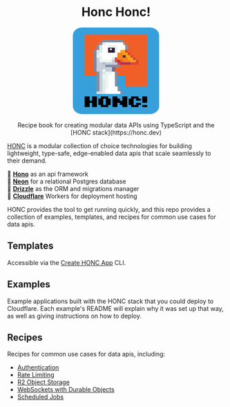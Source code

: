 <div align="center">
  <h1>Honc Honc!</h1>
  <img src="https://github.com/brettimus/honc-it-like-its-hot/blob/9290786147fe1efa2079899064853cf754f175e5/assets/honc.png" width="200" height="200" />
</div>

<p align="center">
    Recipe book for creating modular data APIs using TypeScript and the [HONC stack](https://honc.dev)
</p>

[HONC](https://honc.dev) is a modular collection of choice technologies for building lightweight, type-safe, edge-enabled data apis that scale seamlessly to their demand.

  🪿 **[Hono](https://hono.dev)** as an api framework  
  🪿 **[Neon](https://neon.tech)** for a relational Postgres database  
  🪿 **[Drizzle](https://orm.drizzle.team/)** as the ORM and migrations manager  
  🪿 **[Cloudflare](https://workers.cloudflare.com/)** Workers for deployment hosting  

HONC provides the tool to get running quickly, and this repo provides a collection of examples, templates, and recipes for common use cases for data apis.

## Templates

Accessible via the [Create HONC App](https://github.com/fiberplane/create-honc-app) CLI.

## Examples

Example applications built with the HONC stack that you could deploy to Cloudflare. Each example's README will explain why it was set up that way, as well as giving instructions on how to deploy.

## Recipes

Recipes for common use cases for data apis, including:

- [Authentication](./recipes/authentication)
- [Rate Limiting](./recipes/rate-limiting)
- [R2 Object Storage](./recipes/r2-object-storage)
- [WebSockets with Durable Objects](./recipes/durable-objects)
- [Scheduled Jobs](./recipes/scheduled-jobs)
